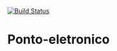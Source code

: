 [![Build Status](https://travis-ci.org/johnnyg3p/ponto-eletronico.svg?branch=master)](https://travis-ci.org/johnnyg3p/ponto-eletronico)

# Ponto-eletronico
